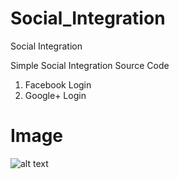 # Social_Integration
Social Integration


  Simple Social Integration Source Code
  1. Facebook Login
  2. Google+ Login
  
# Image

![alt text](Shttps://github.com/tanujsareen/Social_Integration/blob/master/Screenshot_2016-07-10-03-04-49.png)


